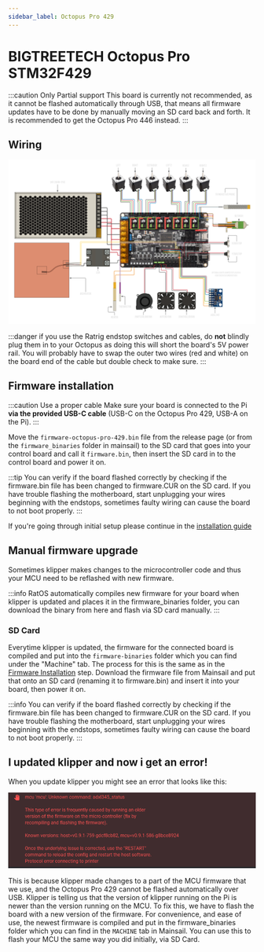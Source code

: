 ```yaml
---
sidebar_label: Octopus Pro 429
---
```


# BIGTREETECH Octopus Pro STM32F429

:::caution Only Partial support
This board is currently not recommended, as it cannot be flashed automatically through USB, that means all firmware updates have to be done by manually moving an SD card back and forth. It is recommended to get the Octopus Pro 446 instead.
:::

## Wiring

![BTT Octopus Pro STM32F429 Wiring Diagram](_media/octopus-11-wiring.png)

:::danger if you use the Ratrig endstop switches and cables, do **not** blindly plug them in to your Octopus as doing this will short the board's 5V power rail.
You will probably have to swap the outer two wires (red and white) on the board end of the cable but double check to make sure.
:::

## Firmware installation

:::caution Use a proper cable
Make sure your board is connected to the Pi **via the provided USB-C cable** (USB-C on the Octopus Pro 429, USB-A on the Pi).
:::

Move the `firmware-octopus-pro-429.bin` file from the release page (or from the `firmware_binaries` folder in mainsail) to the SD card that goes into your control board and call it `firmware.bin`, then insert the SD card in to the control board and power it on.

:::tip
You can verify if the board flashed correctly by checking if the firmware.bin file has been changed to firmware.CUR on the SD card. If you have trouble flashing the motherboard, start unplugging your wires beginning with the endstops, sometimes faulty wiring can cause the board to not boot properly.
:::

If you're going through initial setup please continue in the [installation guide](installation.md#setup)

## Manual firmware upgrade

Sometimes klipper makes changes to the microcontroller code and thus your MCU need to be reflashed with new firmware.

:::info
RatOS automatically compiles new firmware for your board when klipper is updated and places it in the firmware_binaries folder, you can download the binary from here and flash via SD card manually.
:::

### SD Card

Everytime klipper is updated, the firmware for the connected board is compiled and put into the `firmware-binaries` folder which you can find under the "Machine" tab. The process for this is the same as in the [Firmware Installation](#firmware-installation) step. Download the firmware file from Mainsail and put that onto an SD card (renaming it to firmware.bin) and insert it into your board, then power it on.

:::info
You can verify if the board flashed correctly by checking if the firmware.bin file has been changed to firmware.CUR on the SD card. If you have trouble flashing the motherboard, start unplugging your wires beginning with the endstops, sometimes faulty wiring can cause the board to not boot properly.
:::

## I updated klipper and now i get an error!

When you update klipper you might see an error that looks like this:

![Firmware version mismatch between host and guest](/img/firmware_version_mismatch.png)

This is because klipper made changes to a part of the MCU firmware that we use, and the Octopus Pro 429 cannot be flashed automatically over USB. Klipper is telling us that the version of klipper running on the Pi is newer than the version running on the MCU. To fix this, we have to flash the board with a new version of the firmware. For convenience, and ease of use, the newest firmware is compiled and put in the firmware_binaries folder which you can find in the `MACHINE` tab in Mainsail. You can use this to flash your MCU the same way you did initially, via SD Card.
